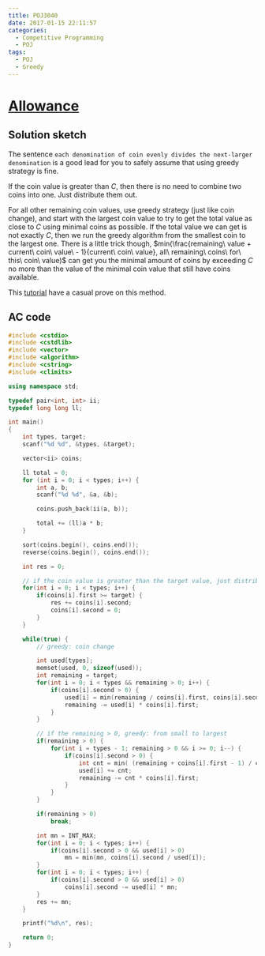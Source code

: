 ```yaml
---
title: POJ3040
date: 2017-01-15 22:11:57
categories:
  - Competitive Programming
  - POJ
tags:
  - POJ
  - Greedy
---
```


# [Allowance ](http://poj.org/problem?id=3040)

## Solution sketch

The sentence `each denomination of coin evenly divides the next-larger denomination` is a good lead for you to safely assume that using greedy strategy is fine.

If the coin value is greater than $C$, then there is no need to combine two coins into one. Just distribute them out.

For all other remaining coin values, use greedy strategy (just like coin change), and start with the largest coin value to try to get the total value as close to $C$ using minimal coins as possible. If the total value we can get is not exactly $C$, then we run the greedy algorithm from the smallest coin to the largest one. There is a little trick though, $min(\frac{remaining\ value + current\ coin\ value\ - 1}{current\ coin\ value}, all\ remaining\ coins\ for\ this\ coin\ value)$ can get you the minimal amount of coins by exceeding $C$ no more than the value of the minimal coin value that still have coins available.

This [tutorial](https://gist.github.com/amoshyc/e74aee512a5448f5d75f) have a casual prove on this method.

<!-- more -->

## AC code

```c++
#include <cstdio>
#include <cstdlib>
#include <vector>
#include <algorithm>
#include <cstring>
#include <climits>

using namespace std;

typedef pair<int, int> ii;
typedef long long ll;

int main()
{
	int types, target;
	scanf("%d %d", &types, &target);

	vector<ii> coins;

	ll total = 0;
	for (int i = 0; i < types; i++) {
		int a, b;
		scanf("%d %d", &a, &b);

		coins.push_back(ii(a, b));

		total += (ll)a * b;
	}

	sort(coins.begin(), coins.end());
	reverse(coins.begin(), coins.end());

	int res = 0;

	// if the coin value is greater than the target value, just distribute it
	for(int i = 0; i < types; i++) {
		if(coins[i].first >= target) {
			res += coins[i].second;
			coins[i].second = 0;
		}			
	}

	while(true) {
		// greedy: coin change

		int used[types];
		memset(used, 0, sizeof(used));
		int remaining = target;
		for(int i = 0; i < types && remaining > 0; i++) {
			if(coins[i].second > 0) {
				used[i] = min(remaining / coins[i].first, coins[i].second); // be aware of the condition
				remaining -= used[i] * coins[i].first;
			}
		}

		// if the remaining > 0, greedy: from small to largest
		if(remaining > 0) {
			for(int i = types - 1; remaining > 0 && i >= 0; i--) {
				if(coins[i].second > 0) {
					int cnt = min( (remaining + coins[i].first - 1) / coins[i].first, coins[i].second - used[i]);
					used[i] += cnt;
					remaining -= cnt * coins[i].first;
				}
			}
		}

		if(remaining > 0)
			break;

		int mn = INT_MAX;
		for(int i = 0; i < types; i++) {
			if(coins[i].second > 0 && used[i] > 0)
				mn = min(mn, coins[i].second / used[i]);
		}
		for(int i = 0; i < types; i++) {
			if(coins[i].second > 0 && used[i] > 0)
				coins[i].second -= used[i] * mn;
		}
		res += mn;
	}

	printf("%d\n", res);

	return 0;
}
```
